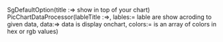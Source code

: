 
SgDefaultOption(title :=> show in top of your chart)
PicChartDataProcessor(lableTitle :=>, lables:= lable are show acroding to given data, data:=> data is display onchart, colors:= is an array of colors in hex or rgb values)